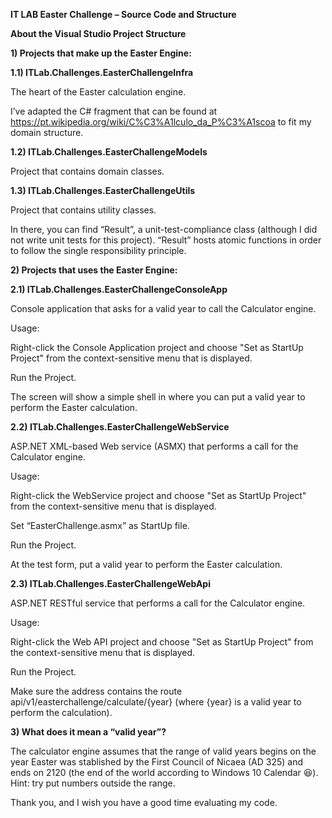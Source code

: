 **IT LAB Easter Challenge – Source Code and Structure**

**About the Visual Studio Project Structure**

**1) Projects that make up the Easter Engine:**

**1.1) ITLab.Challenges.EasterChallengeInfra**

The heart of the Easter calculation engine. 

I’ve adapted the C# fragment that can be found at https://pt.wikipedia.org/wiki/C%C3%A1lculo_da_P%C3%A1scoa to fit my domain structure.

**1.2) ITLab.Challenges.EasterChallengeModels**

Project that contains domain classes.

**1.3) ITLab.Challenges.EasterChallengeUtils**

Project that contains utility classes.

In there, you can find “Result”, a unit-test-compliance class (although I did not write unit tests for this project). “Result” hosts atomic functions in order to follow the single responsibility principle.

**2) Projects that uses the Easter Engine:**

**2.1) ITLab.Challenges.EasterChallengeConsoleApp**

Console application that asks for a valid year to call the Calculator engine. 

Usage:

Right-click the Console Application project and choose "Set as StartUp Project" from the context-sensitive menu that is displayed. 

Run the Project.

The screen will show a simple shell in where you can put a valid year to perform the Easter calculation.


**2.2) ITLab.Challenges.EasterChallengeWebService**

ASP.NET XML-based Web service (ASMX) that performs a call for the Calculator engine.

Usage:

Right-click the WebService project and choose "Set as StartUp Project" from the context-sensitive menu that is displayed. 

Set “EasterChallenge.asmx” as StartUp file. 

Run the Project.

At the test form, put a valid year to perform the Easter calculation.

**2.3) ITLab.Challenges.EasterChallengeWebApi**

ASP.NET RESTful service that performs a call for the Calculator engine.

Usage:

Right-click the Web API project and choose "Set as StartUp Project" from the context-sensitive menu that is displayed. 

Run the Project.

Make sure the address contains the route api/v1/easterchallenge/calculate/{year} (where {year} is a valid year to perform the calculation).

**3) What does it mean a “valid year”?**

The calculator engine assumes that the range of valid years begins on the year Easter was stablished by the First Council of Nicaea (AD 325) and ends on 2120 (the end of the world according to Windows 10 Calendar  :laughing:). Hint: try put numbers outside the range.

Thank you, and I wish you have a good time evaluating my code.

